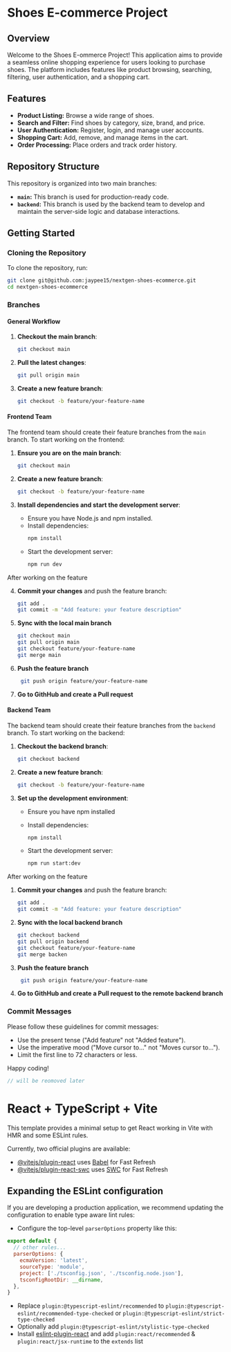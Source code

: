 
# Shoes E-commerce Project

## Overview

Welcome to the Shoes E-ommerce Project! This application aims to provide a seamless online shopping experience for users looking to purchase shoes. The platform includes features like product browsing, searching, filtering, user authentication, and a shopping cart.

## Features

- **Product Listing:** Browse a wide range of shoes.
- **Search and Filter:** Find shoes by category, size, brand, and price.
- **User Authentication:** Register, login, and manage user accounts.
- **Shopping Cart:** Add, remove, and manage items in the cart.
- **Order Processing:** Place orders and track order history.

## Repository Structure

This repository is organized into two main branches:

- **`main`:** This branch is used for production-ready code.
- **`backend`:** This branch is used by the backend team to develop and maintain the server-side logic and database interactions.

## Getting Started

### Cloning the Repository

To clone the repository, run:

```sh
git clone git@github.com:jaypee15/nextgen-shoes-ecommerce.git
cd nextgen-shoes-ecommerce
```

### Branches

#### General Workflow

1. **Checkout the main branch**:
   ```sh
   git checkout main
   ```

2. **Pull the latest changes**:
   ```sh
   git pull origin main
   ```

3. **Create a new feature branch**:
   ```sh
   git checkout -b feature/your-feature-name
   ```

#### Frontend Team

The frontend team should create their feature branches from the `main` branch. To start working on the frontend:

1. **Ensure you are on the main branch**:
   ```sh
   git checkout main
   ```

2. **Create a new feature branch**:
   ```sh
   git checkout -b feature/your-feature-name
   ```

3. **Install dependencies and start the development server**:
   - Ensure you have Node.js and npm installed.
   - Install dependencies:
     ```sh
     npm install
     ```
   - Start the development server:
     ```sh
     npm run dev
     ```

After working on the feature


4. **Commit your changes** and push the feature branch:
   ```sh
   git add .
   git commit -m "Add feature: your feature description"
   ```
5. **Sync with the local main branch**

    ```sh
    git checkout main
    git pull origin main
    git checkout feature/your-feature-name
    git merge main
    ```
6. **Push the feature branch**
   ```sh
    git push origin feature/your-feature-name
   ```
7. **Go to GithHub and create a Pull request**


#### Backend Team

The backend team should create their feature branches from the `backend` branch. To start working on the backend:

1. **Checkout the backend branch**:
   ```sh
   git checkout backend
   ```


2. **Create a new feature branch**:
   ```sh
   git checkout -b feature/your-feature-name
   ```

3. **Set up the development environment**:
   - Ensure you have npm installed 

   - Install dependencies:
     ```sh
     npm install
     ```
   - Start the development server:
     ```sh
     npm run start:dev
     ```
After working on the feature

1. **Commit your changes** and push the feature branch:
   ```sh
   git add .
   git commit -m "Add feature: your feature description"
   ```
2. **Sync with the local backend branch**

    ```sh
    git checkout backend
    git pull origin backend
    git checkout feature/your-feature-name
    git merge backen
    ```
3. **Push the feature branch**
   ```sh
    git push origin feature/your-feature-name
   ```
4. **Go to GithHub and create a Pull request to the remote backend branch**



### Commit Messages

Please follow these guidelines for commit messages:

- Use the present tense ("Add feature" not "Added feature").
- Use the imperative mood ("Move cursor to..." not "Moves cursor to...").
- Limit the first line to 72 characters or less.


Happy coding!

```js
// will be reomoved later
```
# React + TypeScript + Vite

This template provides a minimal setup to get React working in Vite with HMR and some ESLint rules.

Currently, two official plugins are available:

- [@vitejs/plugin-react](https://github.com/vitejs/vite-plugin-react/blob/main/packages/plugin-react/README.md) uses [Babel](https://babeljs.io/) for Fast Refresh
- [@vitejs/plugin-react-swc](https://github.com/vitejs/vite-plugin-react-swc) uses [SWC](https://swc.rs/) for Fast Refresh

## Expanding the ESLint configuration

If you are developing a production application, we recommend updating the configuration to enable type aware lint rules:

- Configure the top-level `parserOptions` property like this:

```js
export default {
  // other rules...
  parserOptions: {
    ecmaVersion: 'latest',
    sourceType: 'module',
    project: ['./tsconfig.json', './tsconfig.node.json'],
    tsconfigRootDir: __dirname,
  },
}
```

- Replace `plugin:@typescript-eslint/recommended` to `plugin:@typescript-eslint/recommended-type-checked` or `plugin:@typescript-eslint/strict-type-checked`
- Optionally add `plugin:@typescript-eslint/stylistic-type-checked`
- Install [eslint-plugin-react](https://github.com/jsx-eslint/eslint-plugin-react) and add `plugin:react/recommended` & `plugin:react/jsx-runtime` to the `extends` list

